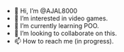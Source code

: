 - 👋 Hi, I’m @AJAL8000
- 👀 I’m interested in video games.
- 🌱 I’m currently learning POO.
- 💞️ I’m looking to collaborate on this.
- 📫 How to reach me (in progress).

<!---
AJAL8000/AJAL8000 is a ✨ special ✨ repository because its `README.md` (this file) appears on your GitHub profile.
You can click the Preview link to take a look at your changes.
--->
